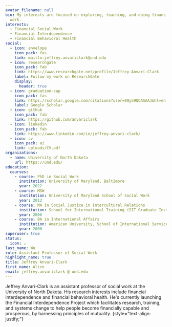 ```yaml
---
avatar_filename: null
bio: My interests are focused on exploring, teaching, and doing financial social
  work.
interests:
  - Financial Social Work
  - Financial Interdependence
  - Financial Behavioral Health
social:
  - icon: envelope
    icon_pack: fas
    link: mailto:jeffrey.anvariclark@und.edu
  - icon: researchgate
    icon_pack: fab
    link: https://www.researchgate.net/profile/Jeffrey-Anvari-Clark
    label: Follow my work on ResearchGate
    display:
      header: true
  - icon: graduation-cap
    icon_pack: fas
    link: https://scholar.google.com/citations?user=09y59QQAAAAJ&hl=en
    label: Google Scholar
  - icon: github
    icon_pack: fab
    link: https://github.com/anvariclark
  - icon: linkedin
    icon_pack: fab
    link: https://www.linkedin.com/in/jeffrey-anvari-clark/
  - icon: cv
    icon_pack: ai
    link: uploads/CV.pdf
organizations:
  - name: University of North Dakota
    url: https://und.edu/
education:
  courses:
    - course: PhD in Social Work
      institution: University of Maryland, Baltimore
      year: 2022
    - course: MSW
      institution: University of Maryland School of Social Work
      year: 2012
    - course: MA in Social Justice in Intercultural Relations
      institution: School for International Training (SIT Graduate Institute)
      year: 2006
    - course: BA in International Affairs
      institution: American University, School of International Service
      year: 2000
superuser: true
status:
  icon: ☕️
last_name: Wu
role: Assistant Professor of Social Work
highlight_name: true
title: Jeffrey Anvari-Clark
first_name: Alice
email: jeffrey.anvariclark @ und.edu
---
```

Jeffrey Anvari-Clark is an assistant professor of social work at the University of North Dakota. His research interests include financial interdependence and financial behavioral health. He's currently launching the Financial Interdependence Project which facilitates research, training, and systems change to help people become financially capable and prosperous, by harnessing principles of mutuality.
{style="text-align: justify;"}